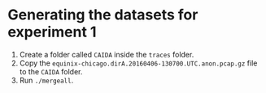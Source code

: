 # Generating the datasets for experiment 1

1. Create a folder called `CAIDA` inside the `traces` folder.
2. Copy the `equinix-chicago.dirA.20160406-130700.UTC.anon.pcap.gz` file to the `CAIDA` folder.
3. Run `./mergeall`.
